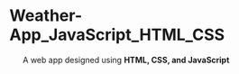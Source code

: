 # Weather-App_JavaScript_HTML_CSS

<ul>A web app designed using <b>HTML, CSS, and JavaScript</b></ul>
